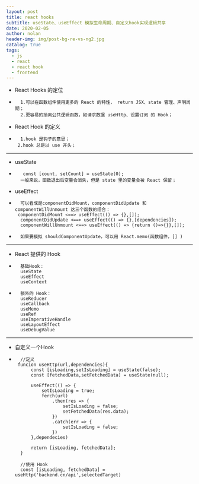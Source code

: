 ```yaml
---
layout: post
title: react hooks
subtitle: useState、useEffect 模拟生命周期、自定义hook实现逻辑共享
date: 2020-02-05
author: nolan
header-img: img/post-bg-re-vs-ng2.jpg
catalog: true
tags:
  - js
  - react
  - react hook
  - frontend
---
```


- React Hooks 的定位
-       1.可以在函数组件使用更多的 React 的特性， return JSX、state 管理、声明周期；
        2.更容易的抽离公共逻辑函数，如请求数据 useHttp、设置订阅 的 Hook； 


- React Hook 的定义
-       1.hook 是钩子的意思；
       2.hook 总是以 use 开头；


---

-   useState
-        const [count, setCount] = useState(0);
        一般来说，函数退出后变量会消失，但是 state 里的变量会被 React 保留；



- useEffect
-       可以看成是componentDidMount，componentDidUpdate 和 componentWillUnmount 这三个函数的组合：
       componentDidMount <==> useEffect(() => {},[]);
        componentDidUpdate <==> useEffect(() => {},[dependencies]);
        componentWillUnmount <==> useEffect(() => {return ()=>{}},[]);

-       如果要模拟 shouldComponentUpdate，可以用 React.memo(函数组件，[] )


---

-   React 提供的 Hook
-       基础Hook：
        useState
        useEffect
        useContext    
-       额外的 Hook：
        useReducer
        useCallback
        useMemo
        useRef
        useImperativeHandle
        useLayoutEffect
        useDebugValue     

---       


-   自定义一个Hook
-       //定义
       funcion useHttp(url,dependencies){
            const [isLoading,setIsLoading] = useState(false);
            const [fetchedData,setFetchedData] = useState(null);
            
            useEffect(() => {
                setIsLoading = true;
                ferch(url)
                    .then(res => {
                        setIsLoading = false;
                        setFetchedData(res.data);
                    })
                    .catch(err => {
                        setIsLoading = false;
                    })
            },dependecies)

            return [isLoading, fetchedData];
        }
        
        //使用 Hook
        const [isLoading, fetchedData] = useHttp('backend.cn/api',selectedTarget)
